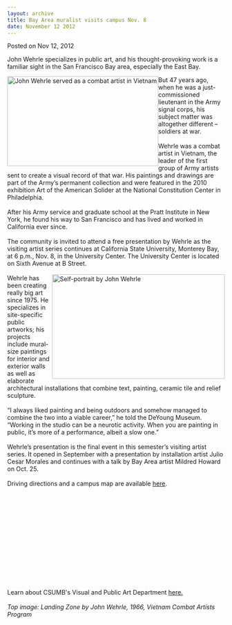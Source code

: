 ```yaml
---
layout: archive
title: Bay Area muralist visits campus Nov. 8
date: November 12 2012
---
```





<span class="date">Posted on Nov 12, 2012    </span>
<p>John Wehrle specializes in public art, and his thought-provoking
work is a familiar sight in the San Francisco Bay area, especially
the East Bay.</p>
<p><img alt="John Wehrle served as a combat artist in Vietnam" src="http://news.csumb.edu/sites/default/files/65/attachments/news/images/vietnam_combat_for_web.jpg" style="float:left; width:350px; height:208px">But 47 years ago,
when he was a just-commissioned lieutenant in the Army signal
corps, his subject matter was altogether different &#x2013; soldiers at
war.<br>
<br>
Wehrle was a combat artist in Vietnam, the leader of the first
group of Army artists sent to create a visual record of that war.
His paintings and drawings are part of the Army&#x2019;s permanent
collection and were featured in the 2010 exhibition Art of the
American Solider at the National Constitution Center in
Philadelphia.<br>
<br>
After his Army service and graduate school at the Pratt Institute
in New York, he found his way to San Francisco and has lived and
worked in California ever since.<br>
<br>
The community is invited to attend a free presentation by Wehrle as
the visiting artist series continues at California State
University, Monterey Bay, at 6 p.m., Nov. 8, in the University
Center. The University Center is located on Sixth Avenue at B
Street.<br>
<br>
<img alt="Self-portrait by John Wehrle" src="http://news.csumb.edu/sites/default/files/65/attachments/news/images/john_wehrle_mirror.jpg" style="float:right; width:400px; height:242px">Wehrle has been
creating really big art since 1975. He specializes in site-specific
public artworks; his projects include mural-size paintings for
interior and exterior walls as well as elaborate architectural
installations that combine text, painting, ceramic tile and relief
sculpture.<br>
<br>
&#x201C;I always liked painting and being outdoors and somehow managed to
combine the two into a viable career,&#x201D; he told the DeYoung Museum.
&#x201C;Working in the studio can be a neurotic activity. When you are
painting in public, it&#x2019;s more of a performance, albeit a slow
one.&#x201D;<br>
<br>
Wehrle&#x2019;s presentation is the final event in this semester&#x2019;s
visiting artist series. It opened in September with a presentation
by installation artist Julio Cesar Morales and continues with a
talk by Bay Area artist Mildred Howard on Oct. 25.<br>
<br>
Driving directions and a campus map are available <a href="http://csumb.edu/map" rel="nofollow">here</a>.&#xA0;</br></br></br></br></br></br></img></br></br></br></br></br></br></br></br></img></p>
<p class="small">Learn about CSUMB&apos;s Visual and Public Art
Department <a href="http://csumb.edu/art" rel="nofollow">here.</a><br>
<br>
<em>Top image: Landing Zone by John Wehrle, 1966, Vietnam Combat
Artists Program</em></br></br></p>





